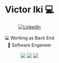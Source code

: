 <h1 align="center"> Victor Iki 💻</h1>
<div id="header" align="center">
  <div id="badges">
    <a href="https://www.linkedin.com/in/victoriki/" target="_blank">
      <img src="https://img.shields.io/badge/LinkedIn-blue?style=for-the-badge&logo=linkedin&logoColor=white" alt="LinkedIn"/>
    </a>
  </div>
</div>
<br>
<div align="center">
  💻 Working as Back End <br>
  🏫 Software Engeneer <br>
</div>
<br>
<div align="center">
    <img src="https://github-readme-stats.vercel.app/api?username=victooriki&theme=radical&show_icons=true&hide_border=false&count_private=true"/>
    <img src="https://github-readme-streak-stats.herokuapp.com/?user=victooriki&theme=radical&hide_border=false"/>
    <img src="https://github-readme-stats.vercel.app/api/top-langs/?username=victooriki&theme=tokyonight&show_icons=true&hide_border=false&layout=compact"/>
</div>
  
